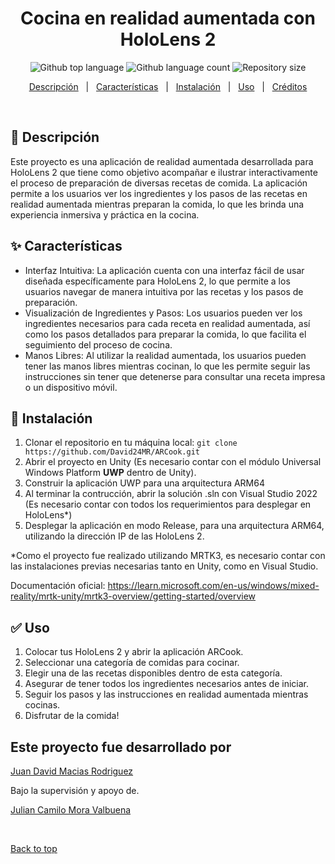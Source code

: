 <h1 align="center">Cocina en realidad aumentada con HoloLens 2</h1>

<p align="center">
  <img alt="Github top language" src="https://img.shields.io/github/languages/top/David24MR/ARCook?color=56BEB8">

  <img alt="Github language count" src="https://img.shields.io/github/languages/count/David24MR/ARCook?color=56BEB8">

  <img alt="Repository size" src="https://img.shields.io/github/repo-size/David24MR/ARCook?color=56BEB8">
</p>


<p align="center">
  <a href="#dart-descripción">Descripción</a> &#xa0; | &#xa0; 
  <a href="#sparkles-características">Características</a> &#xa0; | &#xa0;
  <a href="#rocket-instalación">Instalación</a> &#xa0; | &#xa0;
  <a href="#white_check_mark-uso">Uso</a> &#xa0; | &#xa0;
  <a href="https://github.com/David24MR" target="_blank">Créditos</a>
</p>

<br>

## :dart: Descripción ##

Este proyecto es una aplicación de realidad aumentada desarrollada para HoloLens 2 que tiene como objetivo acompañar e ilustrar interactivamente el proceso de preparación de diversas recetas de comida. La aplicación permite a los usuarios ver los ingredientes y los pasos de las recetas en realidad aumentada mientras preparan la comida, lo que les brinda una experiencia inmersiva y práctica en la cocina.

## :sparkles: Características ##

- Interfaz Intuitiva: La aplicación cuenta con una interfaz fácil de usar diseñada específicamente para HoloLens 2, lo que permite a los usuarios navegar de manera intuitiva por las recetas y los pasos de preparación.
- Visualización de Ingredientes y Pasos: Los usuarios pueden ver los ingredientes necesarios para cada receta en realidad aumentada, así como los pasos detallados para preparar la comida, lo que facilita el seguimiento del proceso de cocina.
- Manos Libres: Al utilizar la realidad aumentada, los usuarios pueden tener las manos libres mientras cocinan, lo que les permite seguir las instrucciones sin tener que detenerse para consultar una receta impresa o un dispositivo móvil.


## :rocket: Instalación ##

1. Clonar el repositorio en tu máquina local:
```git clone https://github.com/David24MR/ARCook.git```
2. Abrir el proyecto en Unity (Es necesario contar con el módulo Universal Windows Platform **UWP** dentro de Unity).
3. Construir la aplicación UWP para una arquitectura ARM64
4. Al terminar la contrucción, abrir la solución .sln con Visual Studio 2022 (Es necesario contar con todos los requerimientos para desplegar en HoloLens*)
5. Desplegar la aplicación en modo Release, para una arquitectura ARM64, utilizando la dirección IP de las HoloLens 2.
   
*Como el proyecto fue realizado utilizando MRTK3, es necesario contar con las instalaciones previas necesarias tanto en Unity, como en Visual Studio.

Documentación oficial: https://learn.microsoft.com/en-us/windows/mixed-reality/mrtk-unity/mrtk3-overview/getting-started/overview

## :white_check_mark: Uso ##

1. Colocar tus HoloLens 2 y abrir la aplicación ARCook.
2. Seleccionar una categoría de comidas para cocinar.
3. Elegir una de las recetas disponibles dentro de esta categoría.
4. Asegurar de tener todos los ingredientes necesarios antes de iniciar.
5. Seguir los pasos y las instrucciones en realidad aumentada mientras cocinas.
6. Disfrutar de la comida!

## Este proyecto fue desarrollado por 

<a href="https://github.com/David24MR" target="_blank">Juan David Macias Rodriguez</a>

Bajo la supervisión y apoyo de.

<a href="https://github.com/julian27m" target="_blank">Julian Camilo Mora Valbuena</a>

&#xa0;

<a href="#top">Back to top</a>
